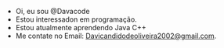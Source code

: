 -  Oi, eu sou @Davacode
-  Estou interessadon em programação.
-  Estou  atualmente aprendendo Java  C++
-  Me contate no Email: Davicandidodeoliveira2002@gmail.com.



<!---
Davacode/Davacode is a ✨ special ✨ repository because its `README.md` (this file) appears on your GitHub profile.
You can click the Preview link to take a look at your changes.
--->
